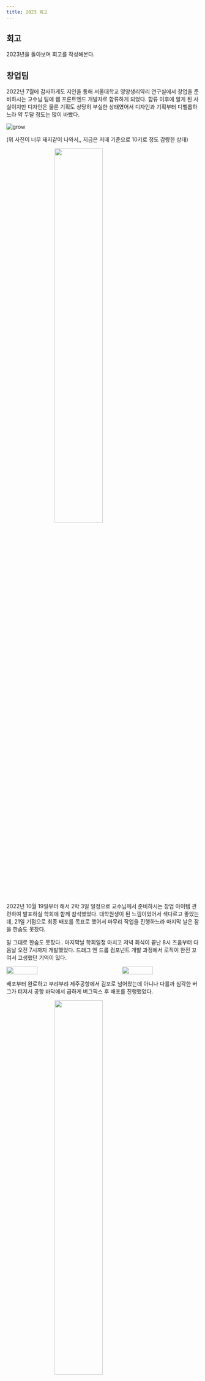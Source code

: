 ```yaml
---
title: 2023 회고
---
```


## 회고

2023년을 돌아보며 회고를 작성해본다.

## 창업팀

2022년 7월에 감사하게도 지인을 통해 서울대학교 영양생리약리 연구실에서 창업을 준비하시는 교수님 팀에 웹 프론트엔드 개발자로 합류하게 되었다. 합류 이후에 알게 된 사실이지만 디자인은 물론 기획도 상당히 부실한 상태였어서 디자인과 기획부터 디벨롭하느라 약 두달 정도는 많이 바빴다.

![grow](../.vuepress/assets/grow/2023-1.jpg)

(위 사진이 너무 돼지같이 나와서,, 지금은 저때 기준으로 10키로 정도 감량한 상태)

<img src="../.vuepress/assets/grow/2023-9.png" width="50%" style="display: block; margin: 0 auto" />

2022년 10월 19일부터 해서 2박 3일 일정으로 교수님께서 준비하시는 창업 아이템 관련하여 발표하실 학회에 함께 참석했었다. 대학원생이 된 느낌이었어서 색다르고 좋았는데, 21일 기점으로 최종 배포를 목표로 했어서 마무리 작업을 진행하느라 마지막 날은 잠을 한숨도 못잤다.

말 그대로 한숨도 못잤다.. 마지막날 학회일정 마치고 저녁 회식이 끝난 8시 즈음부터 다음날 오전 7시까지 개발했었다. 드래그 앤 드롭 컴포넌트 개발 과정에서 로직이 완전 꼬여서 고생했던 기억이 있다.

<div style="display:flex; width:100%; justify-content: space-between">
<img src="../.vuepress/assets/grow/2023-2.png" style="width: 40%">
<img src="../.vuepress/assets/grow/2023-3.png" style="width: 40%">
</div>

배포부터 완료하고 부랴부랴 제주공항에서 김포로 넘어왔는데 아니나 다를까 심각한 버그가 터져서 공항 바닥에서 급하게 버그픽스 후 배포를 진행했었다.

<img src="../.vuepress/assets/grow/2023-4.jpeg" width="50%" style="display: block; margin: 0 auto" />

서울대라는 네임밸류에 걸맞는 교수님 인맥들과 종종 식사자리를 갖게 되었는데, 정말 훌륭하신 분들이 많았다. 의료기기 스타트업에서 꽤나 성공하신 대표님과 식사자리를 가지기도 했다. 주변 동료나 대표가 어느 정도의 그릇이냐에 따라 나에게 떨어지는 콩고물의 맛도 꽤 괜찮아질 수 있다는걸 많이 느꼈었다. 만나뵙는 것 자체가 어려운 분들을 매주마다 거의 만났으니 ..

<img src="../.vuepress/assets/grow/2023-5.png" width="50%" style="display: block; margin: 0 auto" />

12월 말에 팀 송년회를 마치고 교수님은 CES2023 행사 참여를 위해 미국으로 넘어가셨다. 이때 교수님과 시차가 12시간 가깝게 차이나는 상황에 같이 업무를 진행하느라 쉽지 않았다. CES 참석때 홍보영상을 제작해야 해서 영상편집도 맡았었다. 😭

이쯤 되어 퇴사를 거의 확실하게 결심했던 것 같다. 학교 졸업도 문제였고 팀 인원 부족으로 개발 외적인 부분에 기여가 시작되어 개발자로서 성장하는 데에 한계를 크게 느꼈었다.

위에 잠깐 언급했듯 내 그릇에 맞지 않게 너무 대단한 사람들 앞에서 내가 손수 만든 결과물로 뭔가 증명해야만 했던 것도 크게 부담이었다. 22년 말부터 23년 초 3월까지는 정말 심각한 스트레스였다. 이유없이 심장이 뛰고 긴장되는 공황증상이 아마 이때쯤부터 시작되었던 것 같다.

<img src="../.vuepress/assets/grow/2023-7.png" width="50%" style="display: block; margin: 0 auto" />

<img src="../.vuepress/assets/grow/2023-6.jpg" width="50%" style="display: block; margin: 0 auto" />

이맘때쯤 내가 정말 좋아하는 웨이브 투 어스라는 밴드가 정규앨범을 내서 캡처 후에 카톡 배경사진으로 올려두었는데, 공교롭게도 당시 퇴사하고 싶었던 내 심정을 대변하고 있어서 웃겼다 🫠 (교수님 보라는 듯한 저격성의 의도는 전혀 없었다,,)

## iOS 개발

서울대 창업팀 퇴사는 23년 5월쯤이었다. 당시 나름 타입스크립트를 제외하고 바닐라 JS로 리액트부터 상태관리 라이브러리인 Redux까지 빠르게 습득해서 배포까지 진행했는데, 왜인지 모르게 개발하면 할수록 프론트엔드 세계에 정이 떨어졌었다.

당시 내가 느끼기엔 프론트엔드가 진입장벽이 낮아서 사람들이 자꾸 은연중에 무시하는 뉘앙스가 있었다. 예컨대.. 지인들이 프론트엔드가 아닌 백엔드를 결정하게 된 이유들 들어보면 10의 8은 CSS가 **귀찮다는** 것이었다.

시간만 투자하면 개발 가능할 것이라는 그 생각이 너무 열받았다 🫠 그렇다고 내가 나서서 뭐라 하기도 좀 그랬던게 어느정도는 맞는 말이었던 것 같았다. 🥲

창업팀에서 받은 월급으로 22년 10월에 인프런의 앨런 iOS 온라인 부트캠프를 신청했다. 100만원 정도 되는 가격이었는데 하루정도 잠깐 고민은 있었지만 웹 프론트엔드를 앞으로 더 재밌게 할 자신이 없어서 부트캠프 신청에 주저함이 크게 없었던 것 같다.

<img src="../.vuepress/assets/grow/2023-8.jpg" width="50%" style="display: block; margin: 0 auto" />

부트캠프 강의 완강은 아마 1월 전후로 해서 다 끝냈던 것 같고, 강의 완강 시점부터 목표를 큼직하게 설정했다.

1. 스토리보드 + UIKit으로 시계 앱 클론코딩 하기
2. 동아리 들어가서 iOS 프로젝트 진행하기 & 앱 배포 경험
3. DND에서 더 큼직한 iOS 프로젝트 진행하기

부트캠프 완료 시점에 바로 애플 개발자 계정 라이선스 129,000원짜리를 구입해서 앱 배포를 준비했다. 3월에 개강해서 감사하게도 동아리 UMC 4기 iOS 파트로 합류하게 되어 프로젝트도 진행하게 되었다.

## UMC

![2023-10](../.vuepress/assets/grow/2023-10.jpeg)

UMC는 학기중에 세션과 더불어 파트별로 스터디를 진행하고 1학기가 종강한 이후에 PM들에게 개발자가 컨택하여 프로젝트를 진행하는 방식이다.

온라인 부트캠프도 수료하기도 했던 터라 단순 흥미로 iOS에 입문한 다른 학생들보다는 그래도 실력을 갖추고 있었어서 좋은 프로젝트 아이템에 함께 합류했는데 문제는 PM분의 로직이 너무 어려웠다.

최근 AI 자동생성 이미지가 너무 많아져서 앱 내에서 촬영한 이미지에 대해 실제 촬영된 이미지라는 것을 보장해주는 것이 테마였는데 잠깐 설명하자면 ..

1. 서비스 가입과 동시에 발급되는 토큰값을 SHA256으로 암호화 -> 고정된 문자열 길이로 헥사 문자열 생성 (64)
2. 해당 문자열을 이진수로 바꾼다
3. 이진수로 바뀐 문자열 길이만큼 이미지의 각 픽셀을 순회하며 RGB의 R값을 이진수로 바꾼 뒤, 마지막 이진수 비트값을 문자열 이진수 비트값과 동기화하여 이미지를 오염시킨다.
4. 오염된 이미지는 서비스에서 보장하는 정품 이미지!

내 생각에 아이템 자체는 너무 멋진데 시대를 정말 앞서서 아무도 못알아먹은게 아쉬웠다 😇

위 프로젝트는 TrothCam이라는 이름으로 배포되었는데 현재는 서버를 닫은 상태로 정상적인 동작은 하고 있지 않다. [앱스토어 링크](https://apps.apple.com/kr/app/trothcam/id6458392903)

## DND

DND에서 진행한 마일스톤 프로젝트는 현재 배포중이다. [앱스토어 링크](https://apps.apple.com/kr/app/milestone/id6465692785)

UMC 활동은 8월에 마무리 되었는데 당시 더 큼직한 프로젝트를 진행하고 싶어서 DND의 iOS 파트로도 동시에 지원했었다. 같이 활동했던 은수님도 처음엔 프로젝트 완수를 목표로 해서 MVC + UIKit으로만 개발 계획을 잡았었는데, 운영진분의 권유로 MVVM + RxSwift로 결정했었다.

iOS 학습을 본격적으로 시작한지 반년이 이제 막 지나는 시점이었어서 굉장히 무모했다고 볼 수도 있겠지만, 운영진분의 레퍼런스 프로젝트 제공과 더불어 2달의 짧은 프로젝트 완수 기간이 겹치다 보니 어떻게든 해낼 수 밖에 없었다.

![2023-11](../.vuepress/assets/grow/2023-11.png)

Kxcoding의 16시간 분량인 RxSwift 강의 수강을 2주 안으로 컷하고, 프로젝트에 바로 착수해야 했다. 진짜 한달 안팎으로 270개 커밋 날리면서, PR리뷰도 서로 해주면서 미친듯이 개발했다.

![2023-11](../.vuepress/assets/grow/2023-12.jpeg)

![2023-11](../.vuepress/assets/grow/2023-13.png)

짧은 기간 학습하며 느낀건, 확실히 기술 습득은 만들면서 빠르게 이루어진다는 것이었다. 다들 뭔가 만들기 전에 기술에 대한 학습을 충분히 진행하고 제작하려고 하는데 그것도 좋지만 일단 부딪히면서 어디서 뭘 써야할지에 대한 필요성을 느끼고 개발하는게 굉장히 중요하다고 느꼈다.

일례로 네트워크 통신 과정에서 401 에러 중복처리가 필요했는데 해외 개발자들도 비슷한 이슈를 겪고 있지만 해결하지 못하는 문제를 직접 해결하기도 했었다. [블로그 링크](../trash/231019-33.html)

<img src="../.vuepress/assets/grow/2023-14.jpeg" width="50%" style="display: block; margin: 0 auto" />

밤새느라 박살난 얼굴이 참 안타깝다.. 이날 밤새고 집갔다가 돌발성 난청와서 다음날 있었던 최종발표는 결국 참석을 못했다 😇

## 포즈피커

마일스톤 프로젝트를 얼추 마무리 짓긴 했는데 배운 기술을 그 즉시 적용한 케이스였어서 코드가 지저분할 수 밖에 없었다. 코드 리팩토링을 대대적으로 진행하긴 했지만, 협업을 통해 진행된 프로젝트였기에 다른 팀원이 제작해둔 영역까지 나서서 리팩토링 하기가 굉장히 조심스러운 상황이었다.

그러던 중 DND 슬랙에 프로젝트 홍보글이 하나 올라온 것을 발견했다.

![2023-15](../.vuepress/assets/grow/2023-15.png)

![2023-15](../.vuepress/assets/grow/2023-16.png)

인생네컷 포즈추천 서비스였는데 당시 잠깐 둘러봤을때 너무너무 재미있어보여서 뭐에 홀린듯 바로 프로젝트 홍보 팀원에게 연락해서 iOS로 배포할 계획이 있느냐 문의드렸었다.

당시 나는 외부인이었어서 몰랐지만 연락과 동시에 꽤 활발히 내부적인 회의가 진행되었다고 한다.

![2023-17](../.vuepress/assets/grow/2023-17.png)

최종 합류 이후에 웹뷰 삽입으로만 배포를 진행하는게 초기 목표였다가, iOS로 전면 전환하는 것으로 협의되었다. 협의가 끝난 그 즉시부터 개발에 착수했는데 그 동안 학습해온 RxSwift + Input & Output 뷰모델 디자인 & MVVM & 테스트코드 작성에 대한 지식 등 모든 iOS 지식의 정수를 총 집합하여 개발을 진행하게 되었다.

막 그렇게 밤새면서 개발하지는 않았는데도 정말 미친듯한 속도로 개발되었다. 워낙 만드는 앱의 아이템이 흥미롭기도 했고, 그 동안 겪었던 이슈들을 다시 되새기다 보니 금방 제작되었던 것 같다.

<img src="../.vuepress/assets/grow/2023-18.png" width="50%" style="display: block; margin: 0 auto" />

![2023-19](../.vuepress/assets/grow/2023-19.png)

ㅋㅋㅋㅋㅋㅋㅋㅋㅋㅋㅋㅋㅋ 뿌듯 🌝

![2023-20](../.vuepress/assets/grow/2023-20.png)

10월 15일에 본격적으로 프로젝트에 착수해서 12월쯤 유저 인증을 제외한 MVP 개발이 마무리 되었으니 지금 생각해도 미친 속도인 것 같다 🤔 나 자신을 좀 칭찬해줘도 되지 않을까..

![2023-21](../.vuepress/assets/grow/2023-21.png)

열심히 하다보니 다른 프로젝트도 굴러들어오고 참 행복하다 😭 내 노력을 알아주는 사람이 있다는게 정말 감사하다.

![2023-22](../.vuepress/assets/grow/2023-22.jpg)

연말에는 포즈피커 팀 회식도 했다. 앱 출시까지 포즈피커 화이팅 ! ❤️

## Bye 2023 👋! HI 2024 💪!

2024년에는 올해보다 더 분주할지도 모르겠다. 졸업요건도 모두 맞추게 되어 학교도 떠나니 본격적인 취준도 시작된다. 벌써 이력서를 몇군데 넣고 있는 상황이라 앞으로 일하게 될 내 모습을 상상하면 설레기도 조금은 두렵기도 하다.

![2023-23](../.vuepress/assets/grow/2023-23.png)

벌써 신나게 공부계획을 세우고 있는데.. 일단 제일 실천해보고 싶은 목표는 1일 1커밋 365일 모두 채우기이다. 잔디 다 심고, 취업도 하고 멋진 iOS 개발자가 되어보자.

2024년의 회고는 인격적으로나, 개발자로서 모두 성장할 내가 되면 좋겠다. 좋은 동료를 만나기 전에 내가 먼저 좋은 동료가 되어야지 ☺️
